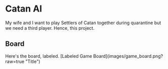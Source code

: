 # Catan AI
My wife and I want to play Settlers of Catan together during quarantine but we need a third player. Hence, this project.

## Board
Here's the board, labeled.
[Labeled Game Board](images/game_board.png?raw=true \"Title\")
